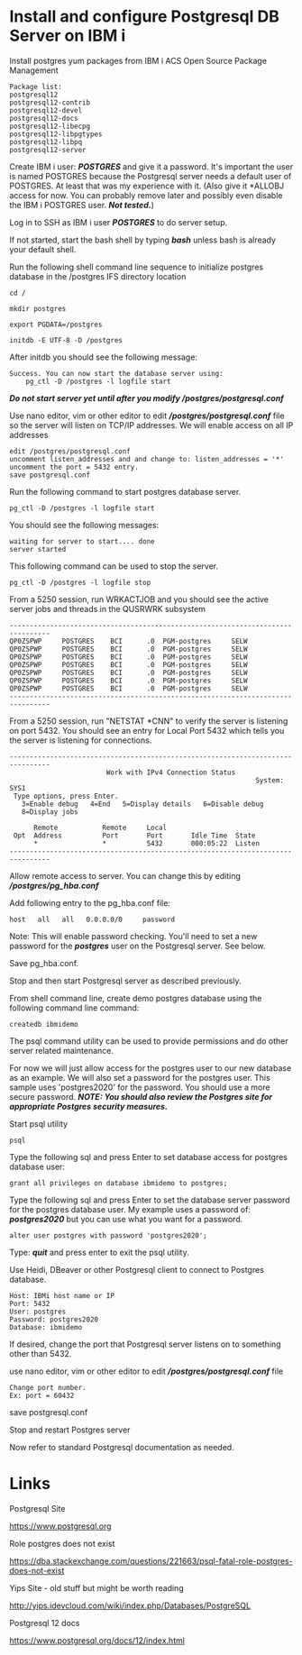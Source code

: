 # Install and configure Postgresql DB Server on IBM i 

Install postgres yum packages from IBM i ACS Open Source Package Management
```
Package list:
postgresql12
postgresql12-contrib
postgresql12-devel
postgresql12-docs
postgresql12-libecpg
postgresql12-libpgtypes
postgresql12-libpq
postgresql12-server
```

Create IBM i user: ***POSTGRES*** and give it a password. It's important the user is named POSTGRES because the Postgresql server needs a default user of POSTGRES. At least that was my experience with it. (Also give it *ALLOBJ access for now. You can probably remove later and possibly even disable the IBM i POSTGRES user. ***Not tested.***)

Log in to SSH as IBM i user ***POSTGRES*** to do server setup.

If not started, start the bash shell by typing ***bash*** unless bash is already your default shell. 

Run the following shell command line sequence to initialize postgres database in the /postgres IFS directory location
```
cd /

mkdir postgres

export PGDATA=/postgres

initdb -E UTF-8 -D /postgres
```

After initdb you should see the following message:
```
Success. You can now start the database server using:
    pg_ctl -D /postgres -l logfile start
```

***Do not start server yet until after you modify /postgres/postgresql.conf***
	
Use nano editor, vim or other editor to edit ***/postgres/postgresql.conf*** file so the server will listen on TCP/IP addresses. We will enable access on all IP addresses
```
edit /postgres/postgresql.conf
uncomment listen_addresses and and change to: listen_addresses = '*' 
uncomment the port = 5432 entry. 
save postgresql.conf
```
	
Run the following command to start postgres database server.
```
pg_ctl -D /postgres -l logfile start
```

You should see the following messages:
```
waiting for server to start.... done
server started
```

This following command can be used to stop the server.
```
pg_ctl -D /postgres -l logfile stop
```

From a 5250 session, run WRKACTJOB and you should see the active server jobs and threads in the QUSRWRK subsystem
```
--------------------------------------------------------------------------------
QP0ZSPWP     POSTGRES    BCI      .0  PGM-postgres     SELW
QP0ZSPWP     POSTGRES    BCI      .0  PGM-postgres     SELW
QP0ZSPWP     POSTGRES    BCI      .0  PGM-postgres     SELW
QP0ZSPWP     POSTGRES    BCI      .0  PGM-postgres     SELW
QP0ZSPWP     POSTGRES    BCI      .0  PGM-postgres     SELW
QP0ZSPWP     POSTGRES    BCI      .0  PGM-postgres     SELW
QP0ZSPWP     POSTGRES    BCI      .0  PGM-postgres     SELW
--------------------------------------------------------------------------------
```

From a 5250 session, run "NETSTAT *CNN" to verify the server is listening on port 5432. You should see an entry for Local Port 5432 which tells you the server is listening for connections. 
```
--------------------------------------------------------------------------------
                        Work with IPv4 Connection Status                   
                                                             System:   SYS1
 Type options, press Enter.                                                
   3=Enable debug   4=End   5=Display details   6=Disable debug            
   8=Display jobs                                                          
                                                                           
      Remote           Remote     Local                                    
 Opt  Address          Port       Port       Idle Time  State              
      *                *          5432       000:05:22  Listen             
--------------------------------------------------------------------------------
```

Allow remote access to server. You can change this by editing ***/postgres/pg_hba.conf*** 

Add following entry to the pg_hba.conf file:
```
host   all   all   0.0.0.0/0     password
```
Note: This will enable password checking. You'll need to set a new password for the ***postgres*** user on the Postgresql server. See below.

Save pg_hba.conf. 

Stop and then start Postgresql server as described previously. 

From shell command line, create demo postgres database using the following command line command:
```
createdb ibmidemo
```

The psql command utility can be used to provide permissions and do other server related maintenance. 

For now we will just allow access for the postgres user to our new database as an example.
We will also set a password for the postgres user. This sample uses 'postgres2020' for the password. 
You should use a more secure password. 
***NOTE: You should also review the Postgres site for appropriate Postgres security measures.***

Start psql utility
```
psql 
```

Type the following sql and press Enter to set database access for postgres database user:
```
grant all privileges on database ibmidemo to postgres;
```

Type the following sql and press Enter to set the database server password for the postgres database user. My example uses a password of: ***postgres2020*** but you can use what you want for a password.
```
alter user postgres with password 'postgres2020';
```

Type: ***quit*** and press enter to exit the psql utility.


Use Heidi, DBeaver or other Postgresql client to connect to Postgres database. 
```
Host: IBMi host name or IP
Port: 5432
User: postgres
Password: postgres2020
Database: ibmidemo
```

If desired, change the port that Postgresql server listens on to something other than 5432.

use nano editor, vim or other editor to edit ***/postgres/postgresql.conf*** file 

```
Change port number. 
Ex: port = 60432 
```

save postgresql.conf

Stop and restart Postgres server

Now refer to standard Postgresql documentation as needed. 

# Links

Postgresql Site

https://www.postgresql.org

Role postgres does not exist

https://dba.stackexchange.com/questions/221663/psql-fatal-role-postgres-does-not-exist

Yips Site - old stuff but might be worth reading

http://yips.idevcloud.com/wiki/index.php/Databases/PostgreSQL

Postgresql 12 docs 

https://www.postgresql.org/docs/12/index.html
